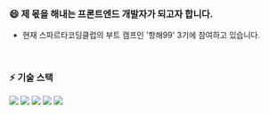 ### 😄 제 몫을 해내는 프론트엔드 개발자가 되고자 합니다.
- 현재 스파르타코딩클럽의 부트 캠프인 '항해99' 3기에 참여하고 있습니다.

<br/>
<div>
  <h3> ⚡ 기술 스택 </h3> 
  <img src="https://img.shields.io/badge/html5-E34F26?style=for-the-badge&logo=html5&logoColor=white"> 
  <img src="https://img.shields.io/badge/css-1572B6?style=for-the-badge&logo=css3&logoColor=white"> 
  <img src="https://img.shields.io/badge/javascript-F7DF1E?style=for-the-badge&logo=javascript&logoColor=black"> 
  <img src="https://img.shields.io/badge/React-61DAFB?style=for-the-badge&logo=react&logoColor=black">
  <img src="https://img.shields.io/badge/redux-764ABC?style=for-the-badge&logo=redux&logoColor=white"> 
</div>
